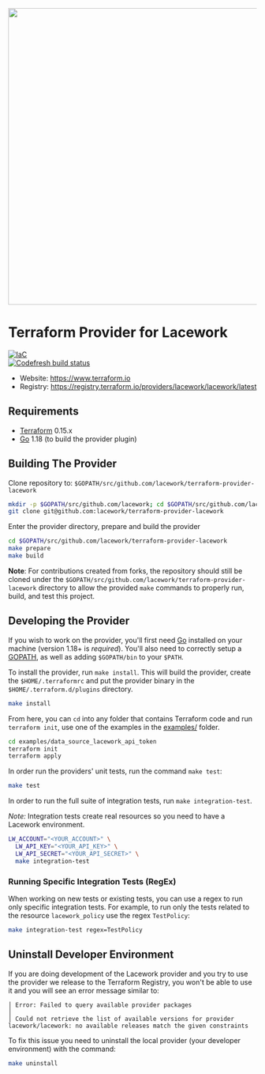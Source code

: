 <img src="https://techally-content.s3-us-west-1.amazonaws.com/public-content/lacework_logo_full.png" width="600">

Terraform Provider for Lacework
==================

[![IaC](https://app.soluble.cloud/api/v1/public/badges/a1f83ada-bf2f-4029-a0bf-2cba01c2f548.svg)](https://app.soluble.cloud/repos/details/github.com/lacework/terraform-provider-lacework)  
[![Codefresh build status]( https://g.codefresh.io/api/badges/pipeline/lacework/terraform-provider-lacework%2Ftest-build?type=cf-1&key=eyJhbGciOiJIUzI1NiJ9.NWVmNTAxOGU4Y2FjOGQzYTkxYjg3ZDEx.RJ3DEzWmBXrJX7m38iExJ_ntGv4_Ip8VTa-an8gBwBo)]( https://g.codefresh.io/pipelines/edit/new/builds?id=609b056f1e9a4249a520b52e&pipeline=test-build&projects=terraform-provider-lacework&projectId=609b049ae23d572127fccaff)

- Website: https://www.terraform.io
- Registry: https://registry.terraform.io/providers/lacework/lacework/latest

Requirements
------------

-	[Terraform](https://www.terraform.io/downloads.html) 0.15.x
-	[Go](https://golang.org/doc/install) 1.18 (to build the provider plugin)

Building The Provider
---------------------

Clone repository to: `$GOPATH/src/github.com/lacework/terraform-provider-lacework`

```sh
mkdir -p $GOPATH/src/github.com/lacework; cd $GOPATH/src/github.com/lacework
git clone git@github.com:lacework/terraform-provider-lacework
```

Enter the provider directory, prepare and build the provider

```sh
cd $GOPATH/src/github.com/lacework/terraform-provider-lacework
make prepare
make build
```

**Note**: For contributions created from forks, the repository should still be cloned under the `$GOPATH/src/github.com/lacework/terraform-provider-lacework` directory to allow the provided `make` commands to properly run, build, and test this project.

Developing the Provider
---------------------------

If you wish to work on the provider, you'll first need [Go](http://www.golang.org) installed on your machine (version
1.18+ is *required*). You'll also need to correctly setup a [GOPATH](http://golang.org/doc/code.html#GOPATH), as well
as adding `$GOPATH/bin` to your `$PATH`.

To install the provider, run `make install`. This will build the provider, create the `$HOME/.terraformrc` and put the
provider binary in the `$HOME/.terraform.d/plugins` directory.

```sh
make install
```

From here, you can `cd` into any folder that contains Terraform code and run `terraform init`, use one of the examples
in the [examples/](examples/) folder.

```sh
cd examples/data_source_lacework_api_token
terraform init
terraform apply
```

In order run the providers' unit tests, run the command `make test`:

```sh
make test
```

In order to run the full suite of integration tests, run `make integration-test`.

*Note:* Integration tests create real resources so you need to have a Lacework environment.

```sh
LW_ACCOUNT="<YOUR_ACCOUNT>" \
  LW_API_KEY="<YOUR_API_KEY>" \
  LW_API_SECRET="<YOUR_API_SECRET>" \
  make integration-test
```
### Running Specific Integration Tests (RegEx)
When working on new tests or existing tests, you can use a regex to run only specific integration tests. For example,
to run only the tests related to the resource `lacework_policy` use the regex `TestPolicy`:

```sh
make integration-test regex=TestPolicy
```

Uninstall Developer Environment
---------------------------

If you are doing development of the Lacework provider and you try to use the provider we release to the Terraform
Registry, you won't be able to use it and you will see an error message similar to:

```
│ Error: Failed to query available provider packages
│
│ Could not retrieve the list of available versions for provider lacework/lacework: no available releases match the given constraints
```

To fix this issue you need to uninstall the local provider (your developer environment) with the command:

```sh
make uninstall
```

